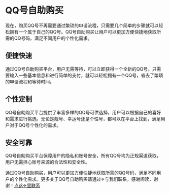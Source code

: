 # QQ号自助购买

现在，购买QQ号不再需要通过繁琐的申请流程，只需要几个简单的步骤就可以轻松拥有一个属于自己的QQ号。QQ号自助购买让用户可以更加方便快捷地获取所需的QQ号码，满足不同用户的个性化需求。

## 便捷快速

通过QQ号自助购买平台，用户无需等待，可以立即获得一个全新的QQ号。只需要输入一些基本信息和进行简单的支付，就可以轻松拥有一个QQ号，省去了繁琐的申请流程和等待时间。

## 个性定制

QQ号自助购买平台提供了丰富多样的QQ号可供选择，用户可以根据自己的喜好和需求进行挑选。无论是靓号、幸运号还是个性号，都可以在平台上找到，满足用户对于QQ号个性化的需求。

## 安全可靠

QQ号自助购买平台保障用户的隐私和账号安全，所有QQ号均为正规渠道获取，用户无需担心账号来源的合法性和安全性。

通过QQ号自助购买，用户可以更加方便快捷地获取所需的QQ号码，满足不同用户的个性化需求。更多关于QQ号自助购买请通过✈与我们联系，感谢阅读，谢谢！[点这✈里联系](https://ads.k02.cc)